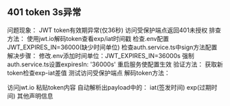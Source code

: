## 401 token 3s异常
问题现象：
JWT token有效期异常(仅36秒)
访问受保护端点返回401未授权
排查方法：
使用jwt.io解码token查看exp/iat时间戳
检查.env配置JWT_EXPIRES_IN=36000(缺少时间单位)
检查auth.service.ts中sign方法配置
解决步骤：
修改.env添加时间单位：JWT_EXPIRES_IN=36000s
强制auth.service.ts设置expiresIn: '36000s'
重启服务使配置生效
验证方法：
获取新token检查exp-iat差值
测试访问受保护端点
解码token方法：

访问jwt.io
粘贴token内容
自动解析出payload中的：
iat(签发时间)
exp(过期时间)
其他声明信息